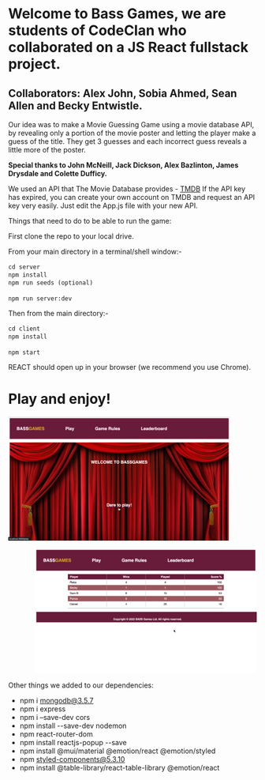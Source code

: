 # Welcome to Bass Games, we are students of CodeClan who collaborated on a JS React fullstack project. 

## Collaborators: Alex John, Sobia Ahmed, Sean Allen and Becky Entwistle.

Our idea was to make a Movie Guessing Game using a movie database API, by revealing only a portion of the movie poster and letting the player make a guess of the title. They get 3 guesses and each incorrect guess reveals a little more of the poster.

**Special thanks to John McNeill, Jack Dickson, Alex Bazlinton, James Drysdale and Colette Dufficy.**

We used an API that The Movie Database provides  - [TMDB](https://www.themoviedb.org/)
If the API key has expired, you can create your own account on TMDB and request an API key very easily. Just edit the App.js file with your new API.

Things that need to do to be able to run the game:

First clone the repo to your local drive.

From your main directory in a terminal/shell window:-
````
cd server
npm install
npm run seeds (optional)

npm run server:dev
````
Then from the main directory:-
````
cd client
npm install
	
npm start
````
REACT should open up in your browser (we recommend you use Chrome). 

# Play and enjoy!

<p align="left">
  <img src="https://github.com/bjentwistle/BASS-js-group-project/blob/fa6a4068c7850c255341c298224e1f81ee19b8cc/movieguessinggame.png" width="450" title="Home page">
</p>

<p align="right">
  <img src="https://github.com/bjentwistle/BASS-js-group-project/blob/fa6a4068c7850c255341c298224e1f81ee19b8cc/movieleaderboard.png" width="450" title="Leader Board">
</p>

Other things we added to our dependencies:

- npm i mongodb@3.5.7
- npm i express
- npm i –save-dev cors
- npm install --save-dev nodemon
- npm react-router-dom
- npm install reactjs-popup --save
- npm install @mui/material @emotion/react @emotion/styled
- npm styled-components@5.3.10
- npm install @table-library/react-table-library @emotion/react

